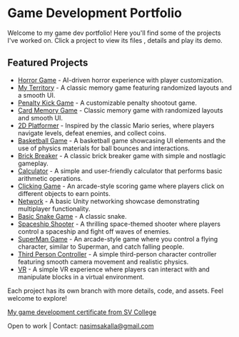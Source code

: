 # Game Development Portfolio  

Welcome to my game dev portfolio! Here you'll find some of the projects I've worked on. Click a project to view its files ,  details and play its demo.  

## Featured Projects  
- [Horror Game](https://github.com/NasimSakalla/GameDevPortfolio/tree/Horror-Game) - AI-driven horror experience with player customization.  
- [My Territory](https://github.com/NasimSakalla/GameDevPortfolio/tree/My-Territory-Game?tab=readme-ov-file) - A classic memory game featuring randomized layouts and a smooth UI.
- [Penalty Kick Game](https://github.com/NasimSakalla/GameDevPortfolio/tree/PenaltyKick-Game?tab=readme-ov-file) - A customizable penalty shootout game.
- [Card Memory Game](https://github.com/NasimSakalla/GameDevPortfolio/tree/Card-Memory-Game) - Classic memory game with randomized layouts and smooth UI.
- [2D Platformer](https://github.com/NasimSakalla/GameDevPortfolio/tree/Bow-Mario-Game) - Inspired by the classic Mario series, where players navigate levels, defeat enemies, and collect coins.
- [Basketball Game](https://github.com/NasimSakalla/GameDevPortfolio/tree/Basketball-Game) - A basketball game showcasing UI elements and the use of physics materials for ball bounces and interactions.
- [Brick Breaker](https://github.com/NasimSakalla/GameDevPortfolio/tree/Brick-Breaker) - A classic brick breaker game with simple and nostlagic gameplay.
- [Calculator](https://github.com/NasimSakalla/GameDevPortfolio/tree/Calculator) - A simple and user-friendly calculator that performs basic arithmetic operations.
- [Clicking Game](https://github.com/NasimSakalla/GameDevPortfolio/tree/Clicking-Game) - An arcade-style scoring game where players click on different objects to earn points.
- [Network](https://github.com/NasimSakalla/GameDevPortfolio/tree/Network) - A basic Unity networking showcase demonstrating multiplayer functionality.
- [Basic Snake Game](https://github.com/NasimSakalla/GameDevPortfolio/tree/Snake-Game?tab=readme-ov-file) - A classic snake.
- [Spaceship Shooter](https://github.com/NasimSakalla/GameDevPortfolio/tree/Spaceship-Shooter-Game?tab=readme-ov-file) - A thrilling space-themed shooter where players control a spaceship and fight off waves 
  of enemies.
- [SuperMan Game](https://github.com/NasimSakalla/GameDevPortfolio/tree/SuperMan-Game?tab=readme-ov-file) - An arcade-style game where you control a flying character, similar to Superman, and catch falling people.
- [Third Person Controller](https://github.com/NasimSakalla/GameDevPortfolio/tree/Third-Person-Controller?tab=readme-ov-file) - A simple third-person character controller featuring smooth camera movement and realistic physics.
- [VR](https://github.com/NasimSakalla/GameDevPortfolio/tree/VR?tab=readme-ov-file) - A simple VR experience where players can interact with and manipulate blocks in a virtual environment.
  

Each project has its own branch with more details, code, and assets. Feel welcome to explore!

[My game development certificate from SV College](https://github.com/user-attachments/files/19036884/My.game.development.certificate.from.SV.College.pdf)

Open to work | Contact: nasimsakalla@gmail.com 

